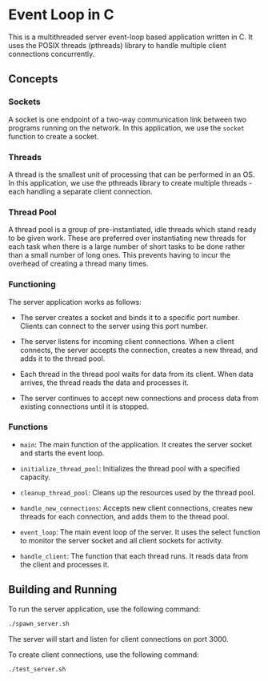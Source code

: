 # Event Loop in C
This is a multithreaded server event-loop based application written in C. It uses the POSIX threads (pthreads) library to handle multiple client connections concurrently.

## Concepts

### Sockets

A socket is one endpoint of a two-way communication link between two programs running on the network. In this application, we use the `socket` function to create a socket.

### Threads

A thread is the smallest unit of processing that can be performed in an OS. In this application, we use the pthreads library to create multiple threads - each handling a separate client connection.


### Thread Pool

A thread pool is a group of pre-instantiated, idle threads which stand ready to be given work. These are preferred over instantiating new threads for each task when there is a large number of short tasks to be done rather than a small number of long ones. This prevents having to incur the overhead of creating a thread many times.

### Functioning
The server application works as follows:

* The server creates a socket and binds it to a specific port number. Clients can connect to the server using this port number.

* The server listens for incoming client connections. When a client connects, the server accepts the connection, creates a new thread, and adds it to the thread pool.

* Each thread in the thread pool waits for data from its client. When data arrives, the thread reads the data and processes it.

* The server continues to accept new connections and process data from existing connections until it is stopped.

### Functions

* `main`: The main function of the application. It creates the server socket and starts the event loop.

* `initialize_thread_pool`: Initializes the thread pool with a specified capacity.

* `cleanup_thread_pool`: Cleans up the resources used by the thread pool.

* `handle_new_connections`: Accepts new client connections, creates new threads for each connection, and adds them to the thread pool.

* `event_loop`: The main event loop of the server. It uses the select function to monitor the server socket and all client sockets for activity.

* `handle_client`: The function that each thread runs. It reads data from the client and processes it.

## Building and Running

To run the server application, use the following command:
```bash
./spawn_server.sh
```
The server will start and listen for client connections on port 3000.

To create client connections, use the following command:
```bash
./test_server.sh
```


